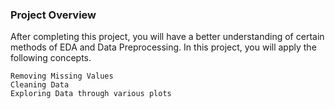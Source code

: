 ### Project Overview

 After completing this project, you will have a better understanding of certain methods of EDA and Data Preprocessing. In this project, you will apply the following concepts.

    Removing Missing Values
    Cleaning Data
    Exploring Data through various plots




